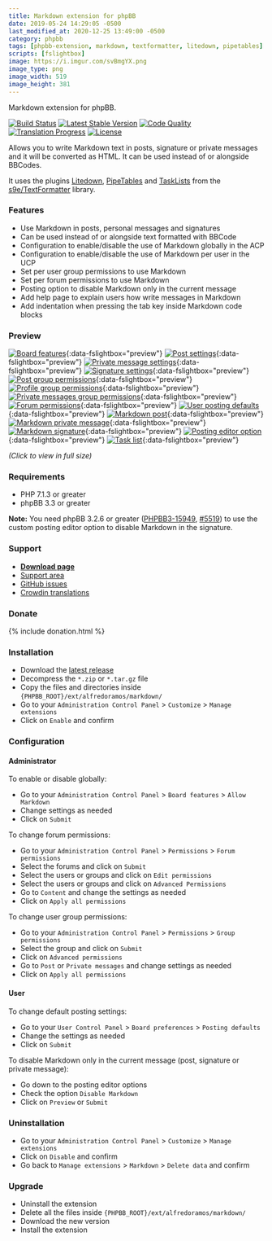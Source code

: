 ```yaml
---
title: Markdown extension for phpBB
date: 2019-05-24 14:29:05 -0500
last_modified_at: 2020-12-25 13:49:00 -0500
category: phpbb
tags: [phpbb-extension, markdown, textformatter, litedown, pipetables]
scripts: [fslightbox]
image: https://i.imgur.com/svBmgYX.png
image_type: png
image_width: 519
image_height: 381
---
```

Markdown extension for phpBB.

[![Build Status](https://img.shields.io/github/workflow/status/AlfredoRamos/phpbb-ext-markdown/GitHub%20Actions%20CI?style=flat-square)](https://github.com/AlfredoRamos/phpbb-ext-markdown/actions)
[![Latest Stable Version](https://img.shields.io/github/tag/AlfredoRamos/phpbb-ext-markdown.svg?label=stable&style=flat-square)](https://github.com/AlfredoRamos/phpbb-ext-markdown/releases)
[![Code Quality](https://img.shields.io/codacy/grade/7c8dbf2b5e6c4a68b7e0ceb04e9790f3.svg?style=flat-square)](https://app.codacy.com/manual/AlfredoRamos/phpbb-ext-markdown/dashboard)
 [![Translation Progress](https://badges.crowdin.net/phpbb-ext-markdown/localized.svg)](https://crowdin.com/project/phpbb-ext-markdown)
[![License](https://img.shields.io/github/license/AlfredoRamos/phpbb-ext-markdown.svg?style=flat-square)](https://raw.githubusercontent.com/AlfredoRamos/phpbb-ext-markdown/master/license.txt)

Allows you to write Markdown text in posts, signature or private messages and it will be converted as HTML. It can be used instead of or alongside BBCodes.

It uses the plugins [Litedown](https://s9etextformatter.readthedocs.io/Plugins/Litedown/Syntax/), [PipeTables](https://s9etextformatter.readthedocs.io/Plugins/PipeTables/Syntax/) and [TaskLists](https://s9etextformatter.readthedocs.io/Plugins/TaskLists/Synopsis/) from the [s9e/TextFormatter](https://github.com/s9e/TextFormatter) library.

<!-- more -->
### Features

- Use Markdown in posts, personal messages and signatures
- Can be used instead of or alongside text formatted with BBCode
- Configuration to enable/disable the use of Markdown globally in the ACP
- Configuration to enable/disable the use of Markdown per user in the UCP
- Set per user group permissions to use Markdown
- Set per forum permissions to use Markdown
- Posting option to disable Markdown only in the current message
- Add help page to explain users how write messages in Markdown
- Add indentation when pressing the tab key inside Markdown code blocks

### Preview

[![Board features](https://i.imgur.com/PSGGuM3b.png)](https://i.imgur.com/PSGGuM3.png){:data-fslightbox="preview"}
[![Post settings](https://i.imgur.com/qYZ7JBCb.png)](https://i.imgur.com/qYZ7JBC.png){:data-fslightbox="preview"}
[![Private message settings](https://i.imgur.com/np1PqN6b.png)](https://i.imgur.com/np1PqN6.png){:data-fslightbox="preview"}
[![Signature settings](https://i.imgur.com/aEKJxWRb.png)](https://i.imgur.com/aEKJxWR.png){:data-fslightbox="preview"}
[![Post group permissions](https://i.imgur.com/eiJJvbMb.png)](https://i.imgur.com/eiJJvbM.png){:data-fslightbox="preview"}
[![Profile group permissions](https://i.imgur.com/spT9zXYb.png)](https://i.imgur.com/spT9zXY.png){:data-fslightbox="preview"}
[![Private messages group permissions](https://i.imgur.com/YXcNxXKb.png)](https://i.imgur.com/YXcNxXK.png){:data-fslightbox="preview"}
[![Forum permissions](https://i.imgur.com/5GIQpMVb.png)](https://i.imgur.com/5GIQpMV.png){:data-fslightbox="preview"}
[![User posting defaults](https://i.imgur.com/zWhjOfVb.png)](https://i.imgur.com/zWhjOfV.png){:data-fslightbox="preview"}
[![Markdown post](https://i.imgur.com/kba871fb.png)](https://i.imgur.com/kba871f.png){:data-fslightbox="preview"}
[![Markdown private message](https://i.imgur.com/HGvlwhIb.png)](https://i.imgur.com/HGvlwhI.png){:data-fslightbox="preview"}
[![Markdown signature](https://i.imgur.com/svBmgYXb.png)](https://i.imgur.com/svBmgYX.png){:data-fslightbox="preview"}
[![Posting editor option](https://i.imgur.com/1Z7CDDrb.png)](https://i.imgur.com/1Z7CDDr.png){:data-fslightbox="preview"}
[![Task list](https://i.imgur.com/slz1Z9Yb.png)](https://i.imgur.com/slz1Z9Y.png){:data-fslightbox="preview"}

*(Click to view in full size)*

### Requirements

- PHP 7.1.3 or greater
- phpBB 3.3 or greater

**Note:** You need phpBB 3.2.6 or greater ([PHPBB3-15949](https://tracker.phpbb.com/browse/PHPBB3-15949), [#5519](https://github.com/phpbb/phpbb/pull/5519)) to use the custom posting editor option to disable Markdown in the signature.

### Support

- [**Download page**](https://www.phpbb.com/customise/db/extension/markdown/)
- [Support area](https://www.phpbb.com/customise/db/extension/markdown/support)
- [GitHub issues](https://github.com/AlfredoRamos/phpbb-ext-markdown/issues)
- [Crowdin translations](https://crowdin.com/project/phpbb-ext-markdown)

### Donate

{% include donation.html %}

### Installation

- Download the [latest release](https://github.com/AlfredoRamos/phpbb-ext-markdown/releases)
- Decompress the `*.zip` or `*.tar.gz` file
- Copy the files and directories inside `{PHPBB_ROOT}/ext/alfredoramos/markdown/`
- Go to your `Administration Control Panel` > `Customize` > `Manage extensions`
- Click on `Enable` and confirm

### Configuration

#### Administrator

To enable or disable globally:

- Go to your `Administration Control Panel` > `Board features` > `Allow Markdown`
- Change settings as needed
- Click on `Submit`

To change forum permissions:

- Go to your `Administration Control Panel` > `Permissions` > `Forum permissions`
- Select the forums and click on `Submit`
- Select the users or groups and click on `Edit permissions`
- Select the users or groups and click on `Advanced Permissions`
- Go to `Content` and change the settings as needed
- Click on `Apply all permissions`

To change user group permissions:

- Go to your `Administration Control Panel` > `Permissions` > `Group permissions`
- Select the group and click on `Submit`
- Click on `Advanced permissions`
- Go to `Post` or `Private messages` and change settings as needed
- Click on `Apply all permissions`

#### User

To change default posting settings:

- Go to your `User Control Panel` > `Board preferences` > `Posting defaults`
- Change the settings as needed
- Click on `Submit`

To disable Markdown only in the current message (post, signature or private message):

- Go down to the posting editor options
- Check the option `Disable Markdown`
- Click on `Preview` or `Submit`

### Uninstallation

- Go to your `Administration Control Panel` > `Customize` > `Manage extensions`
- Click on `Disable` and confirm
- Go back to `Manage extensions` > `Markdown` > `Delete data` and confirm

### Upgrade

- Uninstall the extension
- Delete all the files inside `{PHPBB_ROOT}/ext/alfredoramos/markdown/`
- Download the new version
- Install the extension

